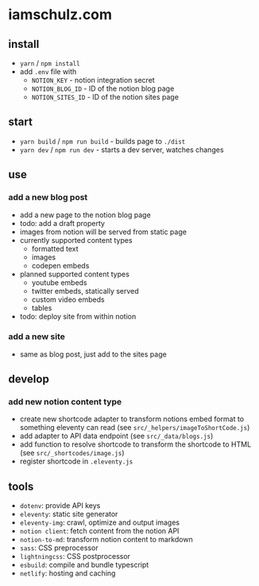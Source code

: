 # iamschulz.com

## install

-   `yarn` / `npm install`
-   add `.env` file with
    -   `NOTION_KEY` - notion integration secret
    -   `NOTION_BLOG_ID` - ID of the notion blog page
    -   `NOTION_SITES_ID` - ID of the notion sites page

## start

-   `yarn build` / `npm run build` - builds page to `./dist`
-   `yarn dev` / `npm run dev` - starts a dev server, watches changes

## use

### add a new blog post

-   add a new page to the notion blog page
-   todo: add a draft property
-   images from notion will be served from static page
-   currently supported content types
    -   formatted text
    -   images
    -   codepen embeds
-   planned supported content types
    -   youtube embeds
    -   twitter embeds, statically served
    -   custom video embeds
    -   tables
-   todo: deploy site from within notion

### add a new site

-   same as blog post, just add to the sites page

## develop

### add new notion content type

-   create new shortcode adapter to transform notions embed format to something eleventy can read (see `src/_helpers/imageToShortCode.js`)
-   add adapter to API data endpoint (see `src/_data/blogs.js`)
-   add function to resolve shortcode to transform the shortcode to HTML (see `src/_shortcodes/image.js`)
-   register shortcode in `.eleventy.js`

## tools

-   `dotenv`: provide API keys
-   `eleventy`: static site generator
-   `eleventy-img`: crawl, optimize and output images
-   `notion client`: fetch content from the notion API
-   `notion-to-md`: transform notion content to markdown
-   `sass`: CSS preprocessor
-   `lightningcss`: CSS postprocessor
-   `esbuild`: compile and bundle typescript
-   `netlify`: hosting and caching

